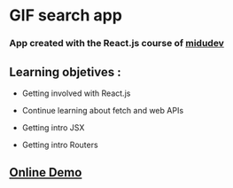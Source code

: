 # GIF search app

### App created with the React.js course of [midudev](https://youtube.com/playlist?list=PLV8x_i1fqBw0B008sQn79YxCjkHJU84pC)

## Learning objetives :

- Getting involved with React.js

- Continue learning about fetch and web APIs

- Getting intro JSX

- Getting intro Routers

## [Online Demo](https://giffi-ten.vercel.app/)


